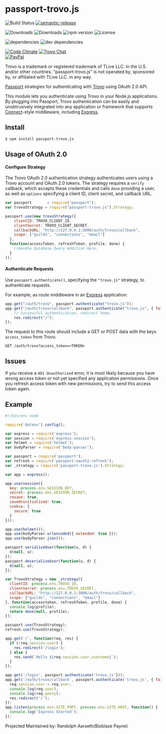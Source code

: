 # passport-trovo.js

![Build Status](https://img.shields.io/travis/Bioblaze/passport-trovo.js.svg)
[![semantic-release](https://img.shields.io/badge/%20%20%F0%9F%93%A6%F0%9F%9A%80-semantic--release-e10079.svg)](https://github.com/semantic-release/semantic-release)

![Downloads](https://img.shields.io/npm/dm/passport-trovo.js.svg)
![Downloads](https://img.shields.io/npm/dt/passport-trovo.js.svg)
![npm version](https://img.shields.io/npm/v/passport-trovo.js.svg)
![License](https://img.shields.io/npm/l/passport-trovo.js.svg)

![dependencies](https://img.shields.io/david/Bioblaze/passport-trovo.js.svg)
![dev dependencies](https://img.shields.io/david/dev/Bioblaze/passport-trovo.js.svg)

[![Code Climate](https://codeclimate.com/github/Bioblaze/passport-trovo.js/badges/gpa.svg)](https://codeclimate.com/github/Bioblaze/passport-trovo.js)
[![Trovo Chat](https://img.shields.io/trovo/165374225320771586.svg)](https://trovo.gg/T8uVhzU)  
[![PayPal](https://img.shields.io/badge/paypal-donate-yellow.svg)](https://paypal.me/BioblazePayne)

Trovo is a trademark or registered trademark of TLive LLC. in the U.S. and/or other countries. "passport-trovo.js" is not operated by, sponsored by, or affiliated with TLive LLC. in any way.

[Passport](http://passportjs.org/) strategies for authenticating with [Trovo](https://trovoapp.com/)
using OAuth 2.0 API.

This module lets you authenticate using Trovo in your Node.js applications.
By plugging into Passport, Trovo authentication can be easily and
unobtrusively integrated into any application or framework that supports
[Connect](http://www.senchalabs.org/connect/)-style middleware, including
[Express](http://expressjs.com/).

## Install
```bash
$ npm install passport-trovo.js
```
## Usage of OAuth 2.0

#### Configure Strategy

The Trovo OAuth 2.0 authentication strategy authenticates users using a Trovo
account and OAuth 2.0 tokens. The strategy requires a `verify` callback, which
accepts these credentials and calls `done` providing a user, as well as
`options` specifying a client ID, client secret, and callback URL.

```javascript
var passport       = require("passport");
var trovoStrategy = require("passport-trovo.js").Strategy;

passport.use(new trovoStrategy({
    clientID: TROVO_CLIENT_ID,
    clientSecret: TROVO_CLIENT_SECRET,
    callbackURL: "http://127.0.0.1:3000/auth/trovo/callback",
    scope: ["guilds", "connections", "email"]
  },
  function(accessToken, refreshToken, profile, done) {
    //Handle Database Query Addition Here.
  }
));
```

#### Authenticate Requests

Use `passport.authenticate()`, specifying the `"trovo.js"` strategy, to
authenticate requests.

For example, as route middleware in an [Express](http://expressjs.com/)
application:

```javascript
app.get("/auth/trovo", passport.authenticate("trovo.js"));
app.get("/auth/trovo/callback", passport.authenticate("trovo.js", { failureRedirect: "/" }), function(req, res) {
    // Successful authentication, redirect home.
    res.redirect("/");
});
```

The request to this route should include a GET or POST data with the keys `access_token` from Trovo.

```
GET /auth/trovo?access_token=<TOKEN>
```

## Issues

If you receive a `401 Unauthorized` error, it is most likely because you have wrong access token or not yet specified any application permissions.
Once you refresh access token with new permissions, try to send this access token again.

## Example

```javascript
#!/bin/env node

require('dotenv').config();

var express = require('express');
var session = require('express-session');
var helmet = require('helmet');
var bodyParser = require('body-parser');

var passport = require('passport');
var refresh = require('passport-oauth2-refresh');
var _strategy = require('passport-trovo.js').Strategy;

var app = express();

app.use(session({
  key: process.env.SESSION_KEY,
  secret: process.env.SESSION_SECRET,
  resave: true,
  saveUninitialized: true,
  cookie: {
    secure: true
  }
}));

app.use(helmet());
app.use(bodyParser.urlencoded({ extended: true }));
app.use(bodyParser.json());

passport.serializeUser(function(u, d) {
  d(null, u);
});
passport.deserializeUser(function(u, d) {
  d(null, u);
});

var TrovoStrategy = new _strategy({
  clientID: process.env.TROVO_ID,
  clientSecret: process.env.TROVO_SECRET,
  callbackURL: "http://127.0.0.1:3000/auth/trovo/callback",
  scope: ["guilds", "connections", "email"]
}, function(accesstoken, refreshToken, profile, done) {
  console.log(profile);
  return done(null, profile);
});

passport.use(TrovoStrategy);
refresh.use(TrovoStrategy);

app.get('/', function(req, res) {
  if (!req.session.user) {
    res.redirect('/login');
  } else {
    res.send(`Hello ${req.session.user.username}`);
  }
});

app.get('/login', passport.authenticate('trovo.js'}));
app.get('/auth/trovo/callback', passport.authenticate('trovo.js', { failureRedirect: '/' }), function(req, res) {
  req.session.user = req.user;
  console.log(req.user);
  console.log(req.query);
  res.redirect('/');
});
app.listen(process.env.SITE_PORT, process.env.SITE_HOST, function() {
  console.log(`Express Started`);
});

```

Projected Maintained by: Randolph Aarseth(Bioblaze Payne)
